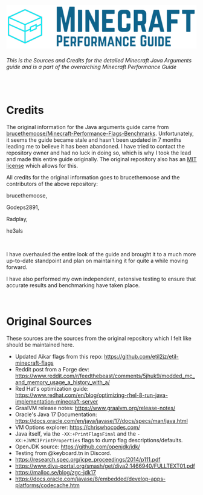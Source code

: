 ![Minecraft Performance Guide Logo - Full][Logo Full]

###### This is the Sources and Credits for the detailed Minecraft Java Arguments guide and is a part of the overarching Minecraft Performance Guide

<br>

Credits
======

The original information for the Java arguments guide came from [brucethemoose/Minecraft-Performance-Flags-Benchmarks](https://github.com/brucethemoose/Minecraft-Performance-Flags-Benchmarks). Unfortunately, it seems the guide became stale and hasn't been updated in 7 months leading me to believe it has been abandoned. I have tried to contact the repository owner and had no luck in doing so, which is why I took the lead and made this entire guide originally. The original repository also has an [MIT license](https://github.com/brucethemoose/Minecraft-Performance-Flags-Benchmarks/blob/main/License.txt) which allows for this.

All credits for the original information goes to brucethemoose and the contributors of the above repository:

brucethemoose,

Godeps2891,

Radplay,

he3als

<br>

I have overhauled the entire look of the guide and brought it to a much more up-to-date standpoint and plan on maintaining it for quite a while moving forward.

I have also performed my own independent, extensive testing to ensure that accurate results and benchmarking have taken place.

<br>

Original Sources
======

These sources are the sources from the original repository which I felt like should be maintained here.

- Updated Aikar flags from this repo: https://github.com/etil2jz/etil-minecraft-flags
- Reddit post from a Forge dev: https://www.reddit.com/r/feedthebeast/comments/5jhuk9/modded_mc_and_memory_usage_a_history_with_a/
- Red Hat's optimization guide: https://www.redhat.com/en/blog/optimizing-rhel-8-run-java-implementation-minecraft-server
- GraalVM release notes: https://www.graalvm.org/release-notes/
- Oracle's Java 17 Documentation: https://docs.oracle.com/en/java/javase/17/docs/specs/man/java.html
- VM Options explorer: https://chriswhocodes.com/
- Java itself, via the `-XX:+PrintFlagsFinal` and the `-XX:+JVMCIPrintProperties` flags to dump flag descriptions/defaults.
- OpenJDK source: https://github.com/openjdk/jdk/
- Testing from @keyboard.tn in Discord.
- https://research.spec.org/icpe_proceedings/2014/p111.pdf
- https://www.diva-portal.org/smash/get/diva2:1466940/FULLTEXT01.pdf
- https://malloc.se/blog/zgc-jdk17
- https://docs.oracle.com/javase/8/embedded/develop-apps-platforms/codecache.htm


[Logo Small]: ../assets/Minecraft%20Performance%20Guide%20-%20Logo.png
[Logo Full]: ../assets/Minecraft%20Performance%20Guide%20-%20Full.png